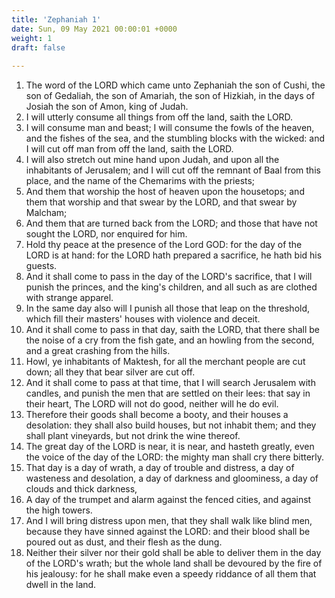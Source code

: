 ```yaml
---
title: 'Zephaniah 1'
date: Sun, 09 May 2021 00:00:01 +0000
weight: 1
draft: false
  
---
```


1. The word of the LORD which came unto Zephaniah the son of Cushi, the son of Gedaliah, the son of Amariah, the son of Hizkiah, in the days of Josiah the son of Amon, king of Judah.
2. I will utterly consume all things from off the land, saith the LORD.
3. I will consume man and beast; I will consume the fowls of the heaven, and the fishes of the sea, and the stumbling blocks with the wicked: and I will cut off man from off the land, saith the LORD.
4. I will also stretch out mine hand upon Judah, and upon all the inhabitants of Jerusalem; and I will cut off the remnant of Baal from this place, and the name of the Chemarims with the priests;
5. And them that worship the host of heaven upon the housetops; and them that worship and that swear by the LORD, and that swear by Malcham;
6. And them that are turned back from the LORD; and those that have not sought the LORD, nor enquired for him.
7. Hold thy peace at the presence of the Lord GOD: for the day of the LORD is at hand: for the LORD hath prepared a sacrifice, he hath bid his guests.
8. And it shall come to pass in the day of the LORD's sacrifice, that I will punish the princes, and the king's children, and all such as are clothed with strange apparel.
9. In the same day also will I punish all those that leap on the threshold, which fill their masters' houses with violence and deceit.
10. And it shall come to pass in that day, saith the LORD, that there shall be the noise of a cry from the fish gate, and an howling from the second, and a great crashing from the hills.
11. Howl, ye inhabitants of Maktesh, for all the merchant people are cut down; all they that bear silver are cut off.
12. And it shall come to pass at that time, that I will search Jerusalem with candles, and punish the men that are settled on their lees: that say in their heart, The LORD will not do good, neither will he do evil.
13. Therefore their goods shall become a booty, and their houses a desolation: they shall also build houses, but not inhabit them; and they shall plant vineyards, but not drink the wine thereof.
14. The great day of the LORD is near, it is near, and hasteth greatly, even the voice of the day of the LORD: the mighty man shall cry there bitterly.
15. That day is a day of wrath, a day of trouble and distress, a day of wasteness and desolation, a day of darkness and gloominess, a day of clouds and thick darkness,
16. A day of the trumpet and alarm against the fenced cities, and against the high towers.
17. And I will bring distress upon men, that they shall walk like blind men, because they have sinned against the LORD: and their blood shall be poured out as dust, and their flesh as the dung.
18. Neither their silver nor their gold shall be able to deliver them in the day of the LORD's wrath; but the whole land shall be devoured by the fire of his jealousy: for he shall make even a speedy riddance of all them that dwell in the land.
